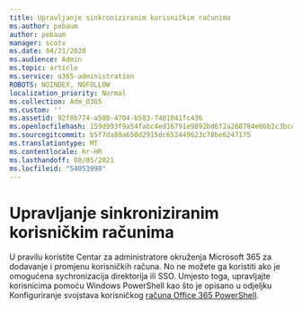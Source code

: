 ```yaml
---
title: Upravljanje sinkroniziranim korisničkim računima
ms.author: pebaum
author: pebaum
manager: scotv
ms.date: 04/21/2020
ms.audience: Admin
ms.topic: article
ms.service: o365-administration
ROBOTS: NOINDEX, NOFOLLOW
localization_priority: Normal
ms.collection: Adm_O365
ms.custom: ''
ms.assetid: 92f8b774-a580-4704-b583-7401041fc436
ms.openlocfilehash: 159d993f9a54fabc4ed16791e9892bd6f2a268784e06b2c3bccdcab39544349d
ms.sourcegitcommit: b5f7da89a650d2915dc652449623c78be6247175
ms.translationtype: MT
ms.contentlocale: hr-HR
ms.lasthandoff: 08/05/2021
ms.locfileid: "54053998"
---
```

# <a name="manage-synchronized-user-accounts"></a>Upravljanje sinkroniziranim korisničkim računima

U pravilu koristite Centar za administratore okruženja Microsoft 365 za dodavanje i promjenu korisničkih računa. No ne možete ga koristiti ako je omogućena sychronizacija direktorija ili SSO. Umjesto toga, upravljajte korisnicima pomoću Windows PowerShell kao što je opisano u odjeljku Konfiguriranje svojstava korisničkog [računa Office 365 PowerShell](https://docs.microsoft.com/office365/enterprise/powershell/configure-user-account-properties-with-office-365-powershell ). 
  

